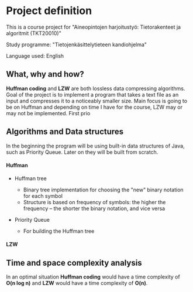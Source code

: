 # Project definition
This is a course project for "Aineopintojen harjoitustyö: Tietorakenteet ja algoritmit (TKT20010)"

Study programme: "Tietojenkäsittelytieteen kandiohjelma"

Language used: English

## What, why and how?

**Huffman coding** and **LZW** are both lossless data compressing algorithms. Goal of the project is to implement a program that takes a text file as an input and compresses it to a noticeably smaller size.
Main focus is going to be on Huffman and depending on time I have for the course, LZW may or may not be implemented. 
First prio

## Algorithms and Data structures

In the beginning the program will be using built-in data structures of Java, such as Priority Queue. Later on they will be built from scratch.

#### Huffman

- Huffman tree
  - Binary tree implementation for choosing the "new" binary notation for each symbol
  - Structure is based on frequency of symbols: the higher the frequency – the shorter the binary notation, and vice versa

- Priority Queue
  - For building the Huffman tree

#### LZW



## Time and space complexity analysis
In an optimal situation **Huffman coding** would have a time complexity of **O(n log n)** and **LZW** would have a time complexity of **O(n)**.
